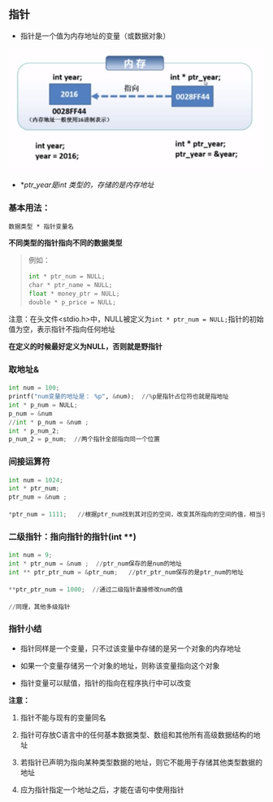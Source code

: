 ## 指针

- 指针是一个值为内存地址的变量（或数据对象）



![](./image/pointer.JPG)

- **ptr_year是int *类型的，存储的是内存地址**



### 基本用法：

`数据类型 * 指针变量名`

**不同类型的指针指向不同的数据类型**

> 例如：
> 
> ```python
> int * ptr_num = NULL;
> char * ptr_name = NULL;
> float * money_ptr = NULL;
> double * p_price = NULL;
> ```

注意：在头文件<stdio.h>中，NULL被定义为`int * ptr_num = NULL;`指针的初始值为空，表示指针不指向任何地址

**在定义的时候最好定义为NULL，否则就是野指针**



### 取地址&

```python
int num = 100;
printf("num变量的地址是： %p", &num);  //%p是指针占位符也就是指地址
int * p_num = NULL;
p_num = &num
//int * p_num = &num ;
int * p_num_2;
p_num_2 = p_num;  //两个指针全部指向同一个位置
```

### 间接运算符

```python
int num = 1024;
int * ptr_num;
ptr_num = &num ;

*ptr_num = 1111;   //根据ptr_num找到其对应的空间，改变其所指向的空间的值，相当于num = 1111
```



### 二级指针：指向指针的指针(int **)

```python
int num = 9;
int * ptr_num = &num ;  //ptr_num保存的是num的地址
int ** ptr_ptr_num = &ptr_num;   //ptr_ptr_num保存的是ptr_num的地址

**ptr_ptr_num = 1000;  //通过二级指针直接修改num的值

//同理，其他多级指针
```



### 指针小结

- 指针同样是一个变量，只不过该变量中存储的是另一个对象的内存地址

- 如果一个变量存储另一个对象的地址，则称该变量指向这个对象

- 指针变量可以赋值，指针的指向在程序执行中可以改变

**注意：**

1. 指针不能与现有的变量同名

2. 指针可存放C语言中的任何基本数据类型、数组和其他所有高级数据结构的地址

3. 若指针已声明为指向某种类型数据的地址，则它不能用于存储其他类型数据的地址

4. 应为指针指定一个地址之后，才能在语句中使用指针


